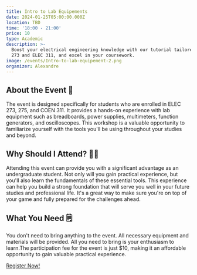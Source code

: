 ```yaml
---
title: Intro to Lab Equipements
date: 2024-01-25T05:00:00.000Z
location: TBD
time: '18:00 - 21:00'
price: 10
type: Academic
description: >-
  Boost your electrical engineering knowledge with our tutorial tailored to ELEC
  273 and ELEC 311, and excel in your coursework.
image: /events/Intro-to-lab-equipement-2.png
organizer: Alexandre
---
```


## About the Event 🤔

The event is designed specifically for students who are enrolled in ELEC 273, 275, and COEN 311. It provides a hands-on experience with lab equipment such as breadboards, power supplies, multimeters, function generators, and oscilloscopes. This workshop is a valuable opportunity to familiarize yourself with the tools you'll be using throughout your studies and beyond.

## Why Should I Attend? 🤷‍♂️

Attending this event can provide you with a significant advantage as an undergraduate student. Not only will you gain practical experience, but you'll also learn the fundamentals of these essential tools. This experience can help you build a strong foundation that will serve you well in your future studies and professional life. It's a great way to make sure you're on top of your game and fully prepared for the challenges ahead.

## What You Need 🗒️

You don't need to bring anything to the event. All necessary equipment and materials will be provided. All you need to bring is your enthusiasm to learn.The participation fee for the event is just $10, making it an affordable opportunity to gain valuable practical experience.

[Register Now!](https://www.zeffy.com/en-CA/ticketing/098a0b0b-5a4a-434c-8768-8e95c5207102)
